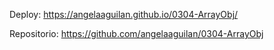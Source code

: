 Deploy:         https://angelaaguilan.github.io/0304-ArrayObj/

Repositorio:    https://github.com/angelaaguilan/0304-ArrayObj
